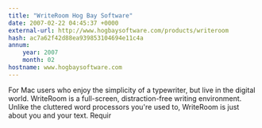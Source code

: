 ```yaml
---
title: "WriteRoom Hog Bay Software"
date: 2007-02-22 04:45:37 +0000
external-url: http://www.hogbaysoftware.com/products/writeroom
hash: ac7a62f42d88ea939853104694e11c4a
annum:
    year: 2007
    month: 02
hostname: www.hogbaysoftware.com
---
```


For Mac users who enjoy the simplicity of a typewriter, but live in the digital world. WriteRoom is a full-screen, distraction-free writing environment. Unlike the cluttered word processors you're used to, WriteRoom is just about you and your text. Requir
